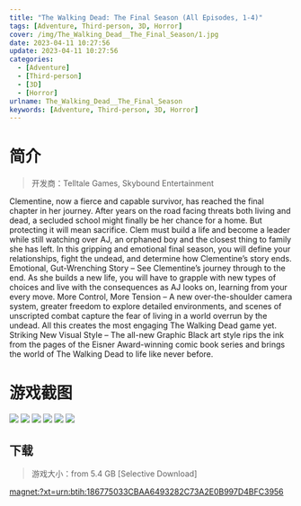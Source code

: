 ```yaml
---
title: "The Walking Dead: The Final Season (All Episodes, 1-4)"
tags: [Adventure, Third-person, 3D, Horror]
cover: /img/The_Walking_Dead__The_Final_Season/1.jpg
date: 2023-04-11 10:27:56
update: 2023-04-11 10:27:56
categories: 
  - [Adventure]
  - [Third-person]
  - [3D]
  - [Horror]
urlname: The_Walking_Dead__The_Final_Season
keywords: [Adventure, Third-person, 3D, Horror]
---
```

# 简介

> 开发商：Telltale Games, Skybound Entertainment

Clementine, now a fierce and capable survivor, has reached the final chapter in her journey. After years on the road facing threats both living and dead, a secluded school might finally be her chance for a home. But protecting it will mean sacrifice. Clem must build a life and become a leader while still watching over AJ, an orphaned boy and the closest thing to family she has left. In this gripping and emotional final season, you will define your relationships, fight the undead, and determine how Clementine’s story ends. 
Emotional, Gut-Wrenching Story – See Clementine’s journey through to the end. As she builds a new life, you will have to grapple with new types of choices and live with the consequences as AJ looks on, learning from your every move.
More Control, More Tension – A new over-the-shoulder camera system, greater freedom to explore detailed environments, and scenes of unscripted combat capture the fear of living in a world overrun by the undead. All this creates the most engaging The Walking Dead game yet.
Striking New Visual Style – The all-new Graphic Black art style rips the ink from the pages of the Eisner Award-winning comic book series and brings the world of The Walking Dead to life like never before.

# 游戏截图

![](/img/The_Walking_Dead__The_Final_Season/2.jpg)
![](/img/The_Walking_Dead__The_Final_Season/3.jpg)
![](/img/The_Walking_Dead__The_Final_Season/4.jpg)
![](/img/The_Walking_Dead__The_Final_Season/5.jpg)
![](/img/The_Walking_Dead__The_Final_Season/6.jpg)
![](/img/The_Walking_Dead__The_Final_Season/7.jpg)


## 下载

> 游戏大小：from 5.4 GB [Selective Download]

[magnet:?xt=urn:btih:186775033CBAA6493282C73A2E0B997D4BFC3956](magnet:?xt=urn:btih:186775033CBAA6493282C73A2E0B997D4BFC3956)